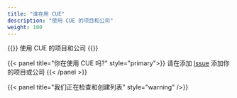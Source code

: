 ```yaml
---
title: "谁在用 CUE"
description: "使用 CUE 的项目和公司"
weight: 100
---
```


{{<lead>}}
使用 CUE 的项目和公司
{{</lead>}}

{{< panel title="你在使用 CUE 吗?" style="primary">}}
请在添加 [Issue](https://github.com/hofstadter-io/cuetorials.com/issues) 添加你的项目或公司
{{< /panel >}}

{{< panel title="我们正在检查和创建列表" style="warning" />}}

